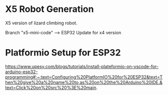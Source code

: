 # X5 Robot Generation 

X5 version of lizard climbing robot.

Branch "x5-mini-code" --> ESP32 Update for x4 version 

# Platformio Setup for ESP32

https://www.upesy.com/blogs/tutorials/install-plateformio-on-vscode-for-arduino-esp32-programming#:~:text=Configuring%20PlatformIO%20for%20ESP32&text=Then%20give%20a%20name%20to,as%20on%20the%20Arduino%20IDE.&text=Click%20on%20src%20%3E%20main.

